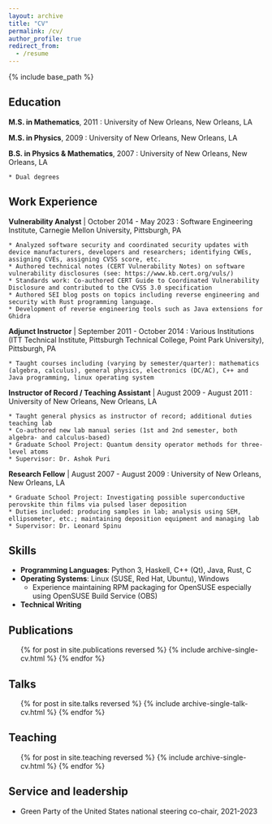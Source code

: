 ```yaml
---
layout: archive
title: "CV"
permalink: /cv/
author_profile: true
redirect_from:
  - /resume
---
```


{% include base_path %}

Education
---------

**M.S. in Mathematics**, 2011
:   University of New Orleans, New Orleans, LA

**M.S. in Physics**, 2009
:   University of New Orleans, New Orleans, LA

**B.S. in Physics & Mathematics**, 2007
:   University of New Orleans, New Orleans, LA

    * Dual degrees

Work Experience
---------------

**Vulnerability Analyst** | October 2014 - May 2023
:   Software Engineering Institute, Carnegie Mellon University, Pittsburgh, PA

    * Analyzed software security and coordinated security updates with device manufacturers, developers and researchers; identifying CWEs, assigning CVEs, assigning CVSS score, etc.
    * Authored technical notes (CERT Vulnerability Notes) on software vulnerability disclosures (see: https://www.kb.cert.org/vuls/)
    * Standards work: Co-authored CERT Guide to Coordinated Vulnerability Disclosure and contributed to the CVSS 3.0 specification
    * Authored SEI blog posts on topics including reverse engineering and security with Rust programming language.
    * Development of reverse engineering tools such as Java extensions for Ghidra

**Adjunct Instructor** | September 2011 - October 2014
:   Various Institutions (ITT Technical Institute, Pittsburgh Technical College, Point Park University), Pittsburgh, PA

    * Taught courses including (varying by semester/quarter): mathematics (algebra, calculus), general physics, electronics (DC/AC), C++ and Java programming, linux operating system
    
**Instructor of Record / Teaching Assistant** | August 2009 - August 2011
:   University of New Orleans, New Orleans, LA

    * Taught general physics as instructor of record; additional duties teaching lab
    * Co-authored new lab manual series (1st and 2nd semester, both algebra- and calculus-based)
    * Graduate School Project: Quantum density operator methods for three-level atoms
    * Supervisor: Dr. Ashok Puri
  
**Research Fellow** | August 2007 - August 2009
:   University of New Orleans, New Orleans, LA

    * Graduate School Project: Investigating possible superconductive perovskite thin films via pulsed laser deposition
    * Duties included: producing samples in lab; analysis using SEM, ellipsometer, etc.; maintaining deposition equipment and managing lab
    * Supervisor: Dr. Leonard Spinu
  
  
Skills
------
* **Programming Languages**: Python 3, Haskell, C++ (Qt), Java, Rust, C
* **Operating Systems**: Linux (SUSE, Red Hat, Ubuntu), Windows
  * Experience maintaining RPM packaging for OpenSUSE especially using OpenSUSE Build Service (OBS)
* **Technical Writing**

Publications
------------
  <ul>{% for post in site.publications reversed %}
    {% include archive-single-cv.html %}
  {% endfor %}</ul>
  
Talks
-----
  <ul>{% for post in site.talks reversed %}
    {% include archive-single-talk-cv.html %}
  {% endfor %}</ul>
  
Teaching
--------
  <ul>{% for post in site.teaching reversed %}
    {% include archive-single-cv.html %}
  {% endfor %}</ul>
  
Service and leadership
----------------------
* Green Party of the United States national steering co-chair, 2021-2023
